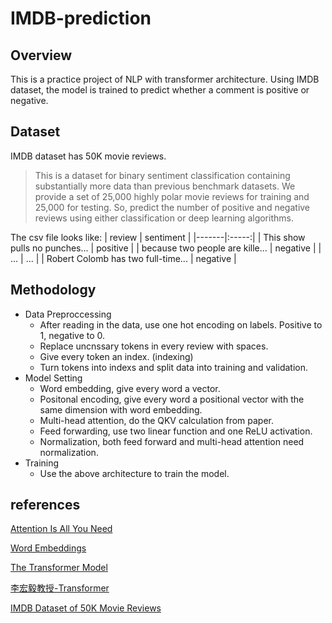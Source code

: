 # IMDB-prediction
## Overview
This is a practice project of NLP with transformer architecture. Using IMDB dataset, the model is trained to predict whether a comment is positive or negative.

## Dataset
IMDB dataset has 50K movie reviews.
> This is a dataset for binary sentiment classification containing substantially more data than previous benchmark datasets. We provide a set of 25,000 highly polar movie reviews for training and 25,000 for testing. So, predict the number of positive and negative reviews using either classification or deep learning algorithms.

The csv file looks like:
| review | sentiment | 
|-------|:-----:|
| This show pulls no punches...   | positive  |
| because two people are kille...  |  negative  | 
| ... | ... |
| Robert Colomb has two full-time... |  negative  | 

## Methodology
* Data Preproccessing
  * After reading in the data, use one hot encoding on labels. Positive to 1, negative to 0.
  * Replace uncnssary tokens in every review with spaces.
  * Give every token an index. (indexing)
  * Turn tokens into indexs and split data into training and validation.
* Model Setting
  * Word embedding, give every word a vector.
  * Positonal encoding, give every word a positional vector with the same dimension with word embedding.
  * Multi-head attention, do the QKV calculation from paper.
  * Feed forwarding, use two linear function and one ReLU activation.
  * Normalization, both feed forward and multi-head attention need normalization.
* Training
  * Use the above architecture to train the model.

## references
<a href="https://arxiv.org/abs/1706.03762">Attention Is All You Need</a>

<a href="https://medium.com/ml-note/word-embedding-3ca60663999d">Word Embeddings</a>

<a href="https://machinelearningmastery.com/the-transformer-model/">The Transformer Model</a>

<a href="https://youtu.be/ugWDIIOHtPA?si=U7t-7csnvTG4kK0T">李宏毅教授-Transformer</a>

<a href="https://www.kaggle.com/datasets/lakshmi25npathi/imdb-dataset-of-50k-movie-reviews/discussion">IMDB Dataset of 50K Movie Reviews</a>
